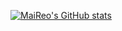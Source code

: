 [![MaiReo's GitHub stats](https://github-readme-stats.vercel.app/api?username=MaiReo)](https://github.com/anuraghazra/github-readme-stats)
